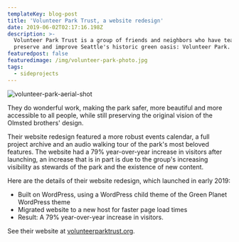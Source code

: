 ```yaml
---
templateKey: blog-post
title: 'Volunteer Park Trust, a website redesign'
date: 2019-06-02T02:17:16.198Z
description: >-
  Volunteer Park Trust is a group of friends and neighbors who have teamed up to
  preserve and improve Seattle's historic green oasis: Volunteer Park. 
featuredpost: false
featuredimage: /img/volunteer-park-photo.jpg
tags:
  - sideprojects
---
```

![volunteer-park-aerial-shot](/img/volunteer-park-photo.jpg "Volunteer Park From Above")

They do wonderful work, making the park safer, more beautiful and more accessible to all people, while still preserving the original vision of the Olmsted brothers' design.

Their website redesign featured a more robust events calendar, a full project archive and an audio walking tour of the park's most beloved features. The website had a 79% year-over-year increase in visitors after launching, an increase that is in part is due to the group's increasing visibility as stewards of the park and the existence of new content.

Here are the details of their website redesign, which launched in early 2019:

* Built on WordPress, using a WordPress child theme of the Green Planet WordPress theme
* Migrated website to a new host for faster page load times
* Result: A 79% year-over-year increase in visitors.

See their website at [volunteerparktrust.org](https://volunteerparktrust.org).
